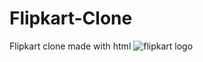 # Flipkart-Clone
Flipkart clone made with html 
![flipkart logo](https://github.com/Drunk17n/flipkart.html/assets/128512821/f48cfa5b-c5b3-4ba5-a4e9-76a7e04281d4)

